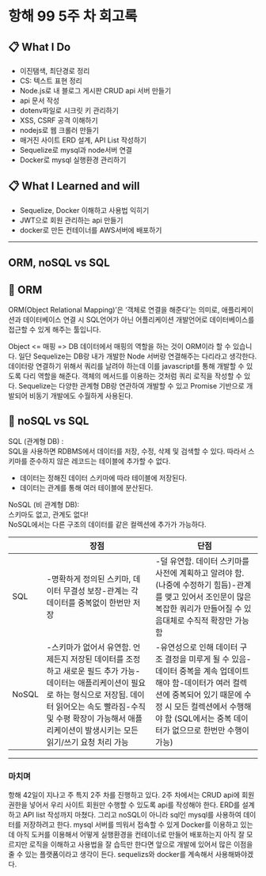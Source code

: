 # 항해 99 5주 차 회고록

## 📋 What I Do

-   이진탬색, 최단경로 정리
-   CS: 텍스트 표현 정리
-   Node.js로 내 블로그 게시판 CRUD api 서버 만들기
-   api 문서 작성
-   dotenv파일로 시크릿 키 관리하기
-   XSS, CSRF 공격 이해하기
-   nodejs로 웹 크롤러 만들기
-   매거진 사이트 ERD 설계, API List 작성하기
-   Sequelize로 mysql과 node서버 연결
-   Docker로 mysql 실행환경 관리하기

## 📋 What I Learned and will

-   Sequelize, Docker 이해하고 사용법 익히기
-   JWT으로 회원 관리하는 api 만들기
-   docker로 만든 컨테이너를 AWS서버에 배포하기

---

## ORM, noSQL vs SQL

## 📌 ORM

ORM(Object Relational Mapping)’은 ‘객체로 연결을 해준다’는 의미로, 애플리케이션과 데이터베이스 연결 시 SQL언어가 아닌 어플리케이션 개발언어로 데이터베이스를 접근할 수 있게 해주는 툴입니다.

Object <= 매핑 => DB 데이터에서 매핑의 역할을 하는 것이 ORM이라 할 수 있습니다. 일단 Sequelize는 DB랑 내가 개발한 Node 서버랑 연결해주는 다리라고 생각한다. 데이터랑 연결하기 위해서 쿼리를 날려야 하는데 이를 javascript를 통해 개발할 수 있도록 다리 역할을 해준다. 객체의 메서드를 이용하는 것처럼 쿼리 로직을 작성할 수 있다. Sequelize는 다양한 관계형 DB랑 연관하여 개발할 수 있고 Promise 기반으로 개발되어 비동기 개발에도 수월하게 사용된다.

## 📌 noSQL vs SQL

SQL (관계형 DB) :  
SQL을 사용하면 RDBMS에서 데이터를 저장, 수정, 삭제 및 검색할 수 있다. 따라서 스키마를 준수하지 않은 레코드는 테이블에 추가할 수 없다.

-   데이터는 정해진 데이터 스키마에 따라 테이블에 저장된다.
-   데이터는 관계를 통해 여러 테이블에 분산된다.

NoSQL (비 관계형 DB):  
스키마도 없고, 관계도 없다!  
NoSQL에서는 다른 구조의 데이터를 같은 컬렉션에 추가가 가능하다.

|   | 장점 | 단점 |
| --- | --- | --- |
| SQL | -명확하게 정의된 스키마, 데이터 무결성 보장-관계는 각 데이터를 중복없이 한번만 저장 | -덜 유연함. 데이터 스키마를 사전에 계획하고 알려야 함. (나중에 수정하기 힘듬)-관계를 맺고 있어서 조인문이 많은 복잡한 쿼리가 만들어질 수 있음대체로 수직적 확장만 가능함 |
| NoSQL | -스키마가 없어서 유연함. 언제든지 저장된 데이터를 조정하고 새로운 필드 추가 가능-데이터는 애플리케이션이 필요로 하는 형식으로 저장됨. 데이터 읽어오는 속도 빨라짐-수직 및 수평 확장이 가능해서 애플리케이션이 발생시키는 모든 읽기/쓰기 요청 처리 가능 | -유연성으로 인해 데이터 구조 결정을 미루게 될 수 있음-데이터 중복을 계속 업데이트 해야 함-데이터가 여러 컬렉션에 중복되어 있기 때문에 수정 시 모든 컬렉션에서 수행해야 함 (SQL에서는 중복 데이터가 없으므로 한번만 수행이 가능) |

---

### 마치며

항해 42일이 지나고 주 특지 2주 차를 진행하고 있다. 2주 차에서는 CRUD api에 회원 권한을 넣어서 우리 사이트 회원만 수행할 수 있도록 api를 작성해야 한다. ERD를 설계하고 API list 작성까지 마쳤다. 그리고 noSQL이 아니라 sql인 mysql를 사용하여 데이터를 저장하려고 한다. mysql 서버를 띄워서 접속할 수 있게 Docker를 이용하고 있는데 아직 도커를 이용해서 어떻게 실행환경을 컨테이너로 만들어 배포하는지 아직 잘 모르지만 로직을 이해하고 사용법을 잘 습득만 한다면 앞으로 개발에 있어서 많은 이점을 줄 수 있는 플랫폼이라고 생각이 든다. sequelizs와 docker를 계속해서 사용해봐야겠다.